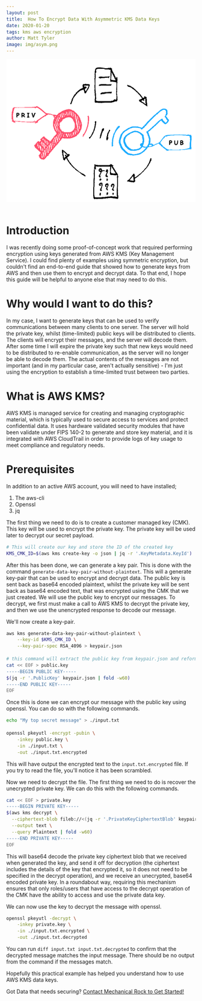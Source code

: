 ```yaml
---
layout: post
title:  How To Encrypt Data With Asymmetric KMS Data Keys
date: 2020-01-20
tags: kms aws encryption 
author: Matt Tyler
image: img/asym.png
---
```


<center><img src="/img/asym.png" /></center>
<br/>

# Introduction

I was recently doing some proof-of-concept work that required performing encryption using keys generated from AWS KMS (Key Management Service). I could find plenty of examples using symmetric encryption, but couldn't find an end-to-end guide that showed how to generate keys from AWS and then use them to encrypt and decrypt data. To that end, I hope this guide will be helpful to anyone else that may need to do this.

# Why would I want to do this?

In my case, I want to generate keys that can be used to verify communications between many clients to one server. The server will hold the private key, whilst (time-limited) public keys will be distributed to clients. The clients will encrypt their messages, and the server will decode them. After some time I will expire the private key such that new keys would need to be distributed to re-enable communication, as the server will no longer be able to decode them. The actual contents of the messages are not important (and in my particular case, aren't actually sensitive) - I'm just using the encryption to establish a time-limited trust between two parties.

# What is AWS KMS?

AWS KMS is managed service for creating and managing cryptographic material, which is typically used to secure access to services and protect confidential data. It uses hardware validated security modules that have been validate under FIPS 140-2 to generate and store key material, and it is integrated with AWS CloudTrail in order to provide logs of key usage to meet compliance and regulatory needs.

# Prerequisites

In addition to an active AWS account, you will need to have installed;

1. The aws-cli
2. Openssl
3. jq

The first thing we need to do is to create a customer managed key (CMK). This key will be used to encrypt the private key. The private key will be used later to decrypt our secret payload.

```bash
# This will create our key and store the ID of the created key
KMS_CMK_ID=$(aws kms create-key -o json | jq -r '.KeyMetadata.KeyId')
```

After this has been done, we can generate a key pair. This is done with the command `generate-data-key-pair-without-plaintext`. This will a generate key-pair that can be used to encrypt and decrypt data. The public key is sent back as base64 encoded plaintext, whilst the private key will be sent back as base64 encoded text, that was encrypted using the CMK that we just created. We will use the public key to encrypt our messages. To decrypt, we first must make a call to AWS KMS to decrypt the private key, and then we use the unencrypted response to decode our message.

We'll now create a key-pair.

```bash
aws kms generate-data-key-pair-without-plaintext \
    --key-id $KMS_CMK_ID \
    --key-pair-spec RSA_4096 > keypair.json

# this command will extract the public key from keypair.json and reformat it
cat << EOF > public.key
-----BEGIN PUBLIC KEY-----
$(jq -r '.PublicKey' keypair.json | fold -w60)
-----END PUBLIC KEY-----
EOF
```

Once this is done we can encrypt our message with the public key using openssl. You can do so with the following commands.

```bash
echo "My top secret message" > ./input.txt

openssl pkeyutl -encrypt -pubin \
    -inkey public.key \
    -in ./input.txt \
    -out ./input.txt.encrypted
```

This will have output the encrypted text to the `input.txt.encrypted` file. If you try to read the file, you'll notice it has been scrambled.

Now we need to decrypt the file. The first thing we need to do is recover the unecrypted private key. We can do this with the following commands.

```bash
cat << EOF > private.key
-----BEGIN PRIVATE KEY-----
$(aws kms decrypt \
  --ciphertext-blob fileb://<(jq -r '.PrivateKeyCiphertextBlob' keypair.json | base64 --decode) \
  --output text \
  --query Plaintext | fold -w60)
-----END PRIVATE KEY-----
EOF
```

This will base64 decode the private key ciphertext blob that we received when generated the key, and send it off for decryption (the ciphertext includes the details of the key that encrypted it, so it does not need to be specified in the decrypt operation), and we receive an unecrypted, base64 encoded private key. In a roundabout way, requiring this mechanism ensures that only roles/users that have access to the decrypt operation of the CMK have the ability to access and use the private data key.

We can now use the key to decrypt the message with openssl.

```bash
openssl pkeyutl -decrypt \
    -inkey private.key \
    -in ./input.txt.encrypted \
    -out ./input.txt.decrypted
```

You can run `diff input.txt input.txt.decrypted` to confirm that the decrypted message matches the input message. There should be no output from the command if the messages match.

Hopefully this practical example has helped you understand how to use AWS KMS data keys.

Got Data that needs securing? [Contact Mechanical Rock to Get Started!](https://www.mechanicalrock.io/lets-get-started)
